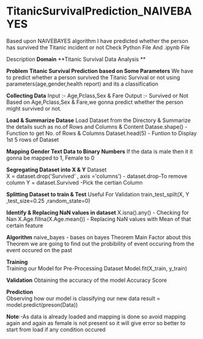 # TitanicSurvivalPrediction_NAIVEBAYES
Based upon NAIVEBAYES algorithm I have predicted whether the person has survived the Titanic incident or not
Check Python File And .ipynb File

Description
**Domain**
**Titanic Survival Data Analysis
**

 **Problem**
**Titanic Survival Prediction based on Some Parameters**
We have to predict whether a person survived the Titanic Survival or not using parameters(age,gender,health report) and its a classification

**Collecting Data**
Input :- Age,Pclass,Sex & Fare
Output :- Survived or Not
Based on Age,Pclass,Sex & Fare,we gonna predict whether the person might survived or not.

**Load & Summarize Datase**
Load Dataset from the Directory &
Summarize the details such as no.of Rows and Columns & Content
Datase.shape() -Function to get No. of Rows & Columns
Dataset.head(5)  - Funtion to Display 1st  5 rows of Dataset

**Mapping Gender Text Data to Binary Numbers**
If the data is male then it it gonna be mapped to 1,
Female to 0

**Segregating Dataset into X & Y**
Dataset  
X = dataset.drop('Survived' , axis ='columns')  -  dataset.drop-To remove column
Y = dataset.Survived	-Pick the certian Column

**Splitting Dataset to train & Test** 
Useful For Validation
train_test_spilt(X, Y ,test_size=0.25 ,random_state=0)

**Identify & Replacing NaN values in dataset**
X.isna().any()  - Checking for Nan 
X.Age.fillna(X.Age.mean())  - Replacing NaN values with Mean of that certain feature


**Algorithm**
naive_bayes - bases on bayes Theorem
Main Factor about this Theorem we are going to find out the probibility of event occuring from the event occured on the past

**Training**  
Training our Model for Pre-Processing Dataset
Model.fit(X_train, y_train)

**Validation**
Obtaining the accuracy of the model
Accuracy Score

**Prediction**   
Observing how our model is classifying our new data
result = model.predict(preson(Data))


**Note**:-As data is already loaded and mapping is done so avoid mapping again and again as female is not present so it will give error so better to start from load if any condition occured


  



